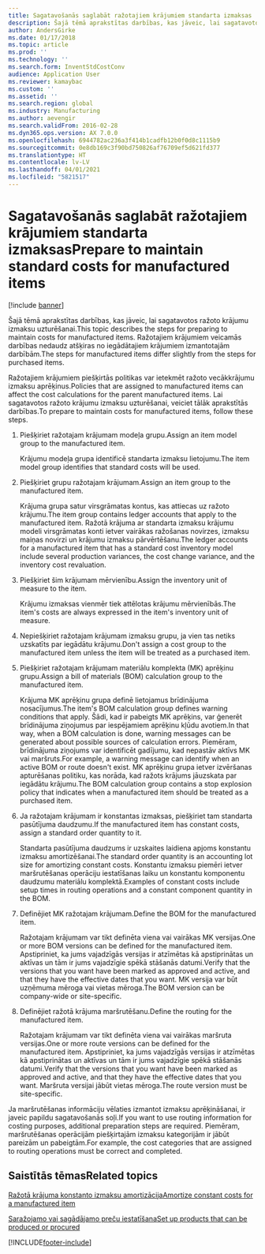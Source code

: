 ```yaml
---
title: Sagatavošanās saglabāt ražotajiem krājumiem standarta izmaksas
description: Šajā tēmā aprakstītas darbības, kas jāveic, lai sagatavotos ražoto krājumu izmaksu uzturēšanai.
author: AndersGirke
ms.date: 01/17/2018
ms.topic: article
ms.prod: ''
ms.technology: ''
ms.search.form: InventStdCostConv
audience: Application User
ms.reviewer: kamaybac
ms.custom: ''
ms.assetid: ''
ms.search.region: global
ms.industry: Manufacturing
ms.author: aevengir
ms.search.validFrom: 2016-02-28
ms.dyn365.ops.version: AX 7.0.0
ms.openlocfilehash: 6944782ac236a3f414b1cadfb12b0f0d8c1115b9
ms.sourcegitcommit: 0e8db169c3f90bd750826af76709ef5d621fd377
ms.translationtype: HT
ms.contentlocale: lv-LV
ms.lasthandoff: 04/01/2021
ms.locfileid: "5821517"
---
```

# <a name="prepare-to-maintain-standard-costs-for-manufactured-items"></a><span data-ttu-id="ff321-103">Sagatavošanās saglabāt ražotajiem krājumiem standarta izmaksas</span><span class="sxs-lookup"><span data-stu-id="ff321-103">Prepare to maintain standard costs for manufactured items</span></span>

[!include [banner](../includes/banner.md)]

<span data-ttu-id="ff321-104">Šajā tēmā aprakstītas darbības, kas jāveic, lai sagatavotos ražoto krājumu izmaksu uzturēšanai.</span><span class="sxs-lookup"><span data-stu-id="ff321-104">This topic describes the steps for preparing to maintain costs for manufactured items.</span></span> <span data-ttu-id="ff321-105">Ražotajiem krājumiem veicamās darbības nedaudz atšķiras no iegādātajiem krājumiem izmantotajām darbībām.</span><span class="sxs-lookup"><span data-stu-id="ff321-105">The steps for manufactured items differ slightly from the steps for purchased items.</span></span>

<span data-ttu-id="ff321-106">Ražotajiem krājumiem piešķirtās politikas var ietekmēt ražoto vecākkrājumu izmaksu aprēķinus.</span><span class="sxs-lookup"><span data-stu-id="ff321-106">Policies that are assigned to manufactured items can affect the cost calculations for the parent manufactured items.</span></span> <span data-ttu-id="ff321-107">Lai sagatavotos ražoto krājumu izmaksu uzturēšanai, veiciet tālāk aprakstītās darbības.</span><span class="sxs-lookup"><span data-stu-id="ff321-107">To prepare to maintain costs for manufactured items, follow these steps.</span></span>

1. <span data-ttu-id="ff321-108">Piešķiriet ražotajam krājumam modeļa grupu.</span><span class="sxs-lookup"><span data-stu-id="ff321-108">Assign an item model group to the manufactured item.</span></span> 

   <span data-ttu-id="ff321-109">Krājumu modeļa grupa identificē standarta izmaksu lietojumu.</span><span class="sxs-lookup"><span data-stu-id="ff321-109">The item model group identifies that standard costs will be used.</span></span>

2. <span data-ttu-id="ff321-110">Piešķiriet grupu ražotajam krājumam.</span><span class="sxs-lookup"><span data-stu-id="ff321-110">Assign an item group to the manufactured item.</span></span> 

   <span data-ttu-id="ff321-111">Krājuma grupa satur virsgrāmatas kontus, kas attiecas uz ražoto krājumu.</span><span class="sxs-lookup"><span data-stu-id="ff321-111">The item group contains ledger accounts that apply to the manufactured item.</span></span> <span data-ttu-id="ff321-112">Ražotā krājuma ar standarta izmaksu krājumu modeli virsgrāmatas konti ietver vairākas ražošanas novirzes, izmaksu maiņas novirzi un krājumu izmaksu pārvērtēšanu.</span><span class="sxs-lookup"><span data-stu-id="ff321-112">The ledger accounts for a manufactured item that has a standard cost inventory model include several production variances, the cost change variance, and the inventory cost revaluation.</span></span>

3. <span data-ttu-id="ff321-113">Piešķiriet šim krājumam mērvienību.</span><span class="sxs-lookup"><span data-stu-id="ff321-113">Assign the inventory unit of measure to the item.</span></span> 

   <span data-ttu-id="ff321-114">Krājumu izmaksas vienmēr tiek attēlotas krājumu mērvienībās.</span><span class="sxs-lookup"><span data-stu-id="ff321-114">The item's costs are always expressed in the item's inventory unit of measure.</span></span>

4. <span data-ttu-id="ff321-115">Nepiešķiriet ražotajam krājumam izmaksu grupu, ja vien tas netiks uzskatīts par iegādātu krājumu.</span><span class="sxs-lookup"><span data-stu-id="ff321-115">Don't assign a cost group to the manufactured item unless the item will be treated as a purchased item.</span></span>

5. <span data-ttu-id="ff321-116">Piešķiriet ražotajam krājumam materiālu komplekta (MK) aprēķinu grupu.</span><span class="sxs-lookup"><span data-stu-id="ff321-116">Assign a bill of materials (BOM) calculation group to the manufactured item.</span></span> 

   <span data-ttu-id="ff321-117">Krājuma MK aprēķinu grupa definē lietojamus brīdinājuma nosacījumus.</span><span class="sxs-lookup"><span data-stu-id="ff321-117">The item's BOM calculation group defines warning conditions that apply.</span></span> <span data-ttu-id="ff321-118">Šādi, kad ir pabeigts MK aprēķins, var ģenerēt brīdinājuma ziņojumus par iespējamiem aprēķinu kļūdu avotiem.</span><span class="sxs-lookup"><span data-stu-id="ff321-118">In that way, when a BOM calculation is done, warning messages can be generated about possible sources of calculation errors.</span></span> <span data-ttu-id="ff321-119">Piemēram, brīdinājuma ziņojums var identificēt gadījumu, kad nepastāv aktīvs MK vai maršruts.</span><span class="sxs-lookup"><span data-stu-id="ff321-119">For example, a warning message can identify when an active BOM or route doesn't exist.</span></span> <span data-ttu-id="ff321-120">MK aprēķinu grupa ietver izvēršanas apturēšanas politiku, kas norāda, kad ražots krājums jāuzskata par iegādātu krājumu.</span><span class="sxs-lookup"><span data-stu-id="ff321-120">The BOM calculation group contains a stop explosion policy that indicates when a manufactured item should be treated as a purchased item.</span></span>

6. <span data-ttu-id="ff321-121">Ja ražotajam krājumam ir konstantas izmaksas, piešķiriet tam standarta pasūtījuma daudzumu.</span><span class="sxs-lookup"><span data-stu-id="ff321-121">If the manufactured item has constant costs, assign a standard order quantity to it.</span></span> 

   <span data-ttu-id="ff321-122">Standarta pasūtījuma daudzums ir uzskaites laidiena apjoms konstantu izmaksu amortizēšanai.</span><span class="sxs-lookup"><span data-stu-id="ff321-122">The standard order quantity is an accounting lot size for amortizing constant costs.</span></span> <span data-ttu-id="ff321-123">Konstantu izmaksu piemēri ietver maršrutēšanas operāciju iestatīšanas laiku un konstantu komponentu daudzumu materiālu komplektā.</span><span class="sxs-lookup"><span data-stu-id="ff321-123">Examples of constant costs include setup times in routing operations and a constant component quantity in the BOM.</span></span>

7. <span data-ttu-id="ff321-124">Definējiet MK ražotajam krājumam.</span><span class="sxs-lookup"><span data-stu-id="ff321-124">Define the BOM for the manufactured item.</span></span> 

   <span data-ttu-id="ff321-125">Ražotajam krājumam var tikt definēta viena vai vairākas MK versijas.</span><span class="sxs-lookup"><span data-stu-id="ff321-125">One or more BOM versions can be defined for the manufactured item.</span></span> <span data-ttu-id="ff321-126">Apstipriniet, ka jums vajadzīgās versijas ir atzīmētas kā apstiprinātas un aktīvas un tām ir jums vajadzīgie spēkā stāšanās datumi.</span><span class="sxs-lookup"><span data-stu-id="ff321-126">Verify that the versions that you want have been marked as approved and active, and that they have the effective dates that you want.</span></span> <span data-ttu-id="ff321-127">MK versija var būt uzņēmuma mēroga vai vietas mēroga.</span><span class="sxs-lookup"><span data-stu-id="ff321-127">The BOM version can be company-wide or site-specific.</span></span>

8. <span data-ttu-id="ff321-128">Definējiet ražotā krājuma maršrutēšanu.</span><span class="sxs-lookup"><span data-stu-id="ff321-128">Define the routing for the manufactured item.</span></span> 

   <span data-ttu-id="ff321-129">Ražotajam krājumam var tikt definēta viena vai vairākas maršruta versijas.</span><span class="sxs-lookup"><span data-stu-id="ff321-129">One or more route versions can be defined for the manufactured item.</span></span> <span data-ttu-id="ff321-130">Apstipriniet, ka jums vajadzīgās versijas ir atzīmētas kā apstiprinātas un aktīvas un tām ir jums vajadzīgie spēkā stāšanās datumi.</span><span class="sxs-lookup"><span data-stu-id="ff321-130">Verify that the versions that you want have been marked as approved and active, and that they have the effective dates that you want.</span></span> <span data-ttu-id="ff321-131">Maršruta versijai jābūt vietas mēroga.</span><span class="sxs-lookup"><span data-stu-id="ff321-131">The route version must be site-specific.</span></span>

<span data-ttu-id="ff321-132">Ja maršrutēšanas informāciju vēlaties izmantot izmaksu aprēķināšanai, ir javeic papildu sagatavošanās soļi.</span><span class="sxs-lookup"><span data-stu-id="ff321-132">If you want to use routing information for costing purposes, additional preparation steps are required.</span></span> <span data-ttu-id="ff321-133">Piemēram, maršrutēšanas operācijām piešķirtajām izmaksu kategorijām ir jābūt pareizām un pabeigtām.</span><span class="sxs-lookup"><span data-stu-id="ff321-133">For example, the cost categories that are assigned to routing operations must be correct and completed.</span></span>

<a name="related-topics"></a><span data-ttu-id="ff321-134">Saistītās tēmas</span><span class="sxs-lookup"><span data-stu-id="ff321-134">Related topics</span></span>
--------

[<span data-ttu-id="ff321-135">Ražotā krājuma konstanto izmaksu amortizācija</span><span class="sxs-lookup"><span data-stu-id="ff321-135">Amortize constant costs for a manufactured item</span></span>](amortize-constant-costs-manufactured-item.md)

[<span data-ttu-id="ff321-136">Saražojamo vai sagādājamo preču iestatīšana</span><span class="sxs-lookup"><span data-stu-id="ff321-136">Set up products that can be produced or procured</span></span>](manufactured-items-treated-as-purchased-items.md)



[!INCLUDE[footer-include](../../includes/footer-banner.md)]